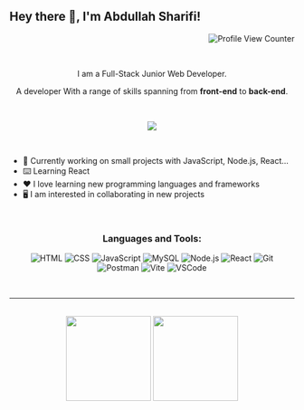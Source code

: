 ## Hey there 👋, I'm Abdullah Sharifi!
<div align="right">

![Profile View Counter](https://komarev.com/ghpvc/?username=ab-sharifi21&color=48bd67)

</div>
<br />
<div align="center">
  
  I am a Full-Stack Junior Web Developer.
  
  A developer With a range of skills spanning from <strong>front-end</strong> to <strong>back-end</strong>. 

  <br/>

  [<img src="https://img.shields.io/badge/-Abdul_Sharifi-blue?style=flat-square&logo=Linkedin&logoColor=white&color=48bd67&link=https://www.linkedin.com/in/abdullahsharifi/)">](https://www.linkedin.com/in/abdullahsharifi/)

</div>

<br/>

- 💼 Currently working on small projects with JavaScript, Node.js, React...
- ⌨️ Learning React 
- ❤️ I love learning new programming languages and frameworks
- 🖥️ I am interested in collaborating in new projects

<br/>

<div align="center">

  <h3>Languages and Tools:</h3
  <br />
  
  ![HTML](https://img.shields.io/badge/HTML5-E34F26?style=for-the-badge&logo=html5&logoColor=white)
  ![CSS](https://img.shields.io/badge/CSS3-1572B6?style=for-the-badge&logo=css3&logoColor=white)
  ![JavaScript](https://img.shields.io/badge/JavaScript-F7DF1E.svg?style=for-the-badge&logo=JavaScript&logoColor=black)
  ![MySQL](https://img.shields.io/badge/MySQL-005C84?style=for-the-badge&logo=mysql&logoColor=white)
  ![Node.js](https://img.shields.io/badge/Node.js-339933.svg?style=for-the-badge&logo=nodedotjs&logoColor=white)
  ![React](https://img.shields.io/badge/React-61DAFB.svg?style=for-the-badge&logo=React&logoColor=black)
  ![Git](https://img.shields.io/badge/GIT-E44C30?style=for-the-badge&logo=git&logoColor=white)
  ![Postman](https://img.shields.io/badge/Postman-FF6C37.svg?style=for-the-badge&logo=Postman&logoColor=white)
  ![Vite](https://img.shields.io/badge/Vite-646CFF.svg?style=for-the-badge&logo=Vite&logoColor=white)
  ![VSCode](https://img.shields.io/badge/Visual%20Studio%20Code-007ACC.svg?style=for-the-badge&logo=Visual-Studio-Code&logoColor=white)

</div>
<br />

---
<br />

<div align="center">

  <img src="https://github-readme-stats.vercel.app/api?username=ab-sharifi21&show_icons=true&bg_color=22272E&text_color=ffffff&hide_border=true&title_color=00BFB2&icon_color=028090" height="150"/>
  <img src="https://streak-stats.demolab.com?user=ab-sharifi21&theme=tokyonight-duo&hide_border=true&locale=es&background=22272EE7&ring=00BFB2&fire=00BFB2&currStreakNum=C3F8FF&sideNums=C3F8FF&sideLabels=00BFB2&dates=C3F8FF&currStreakLabel=00BFB2" height="150"/>

</div>
